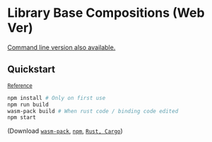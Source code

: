 # Library Base Compositions (Web Ver)

[Command line version also available.](https://github.com/ChristelKrueger/Library_Base_Compositions)

## Quickstart
<small><a href="https://rustwasm.github.io/docs/wasm-pack/tutorials/hybrid-applications-with-webpack/using-your-library.html">Reference</a></small>
```bash
npm install # Only on first use
npm run build
wasm-pack build # When rust code / binding code edited
npm start
```

(Download [`wasm-pack`](https://rustwasm.github.io/wasm-pack/installer/), [`npm`](https://www.npmjs.com/get-npm), [`Rust, Cargo`](https://www.rust-lang.org/))
